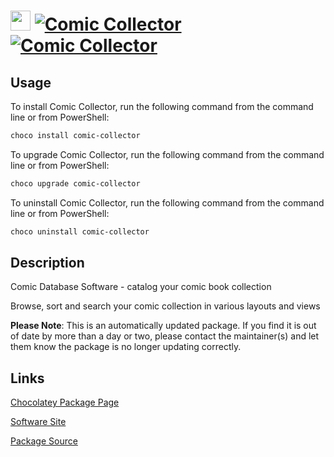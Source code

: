 ﻿# <img src="https://cdn.jsdelivr.net/gh/mkevenaar/chocolatey-packages@196f45fcb5d2f1678981ea7d99518d53a9a47cf3/icons/comic-collector.png" width="32" height="32"/> [![Comic Collector](https://img.shields.io/chocolatey/v/comic-collector.svg?label=Comic+Collector)](https://community.chocolatey.org/packages/comic-collector) [![Comic Collector](https://img.shields.io/chocolatey/dt/comic-collector.svg)](https://community.chocolatey.org/packages/comic-collector)

## Usage

To install Comic Collector, run the following command from the command line or from PowerShell:

```powershell
choco install comic-collector
```

To upgrade Comic Collector, run the following command from the command line or from PowerShell:

```powershell
choco upgrade comic-collector
```

To uninstall Comic Collector, run the following command from the command line or from PowerShell:

```powershell
choco uninstall comic-collector
```

## Description

Comic Database Software - catalog your comic book collection

Browse, sort and search your comic collection in various layouts and views

**Please Note**: This is an automatically updated package. If you find it is
out of date by more than a day or two, please contact the maintainer(s) and
let them know the package is no longer updating correctly.


## Links

[Chocolatey Package Page](https://community.chocolatey.org/packages/comic-collector)

[Software Site](https://www.collectorz.com/comic/comic-collector)

[Package Source](https://github.com/mkevenaar/chocolatey-packages/tree/master/automatic/comic-collector)

